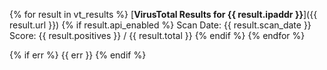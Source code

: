 {% for result in vt_results %}
[**VirusTotal Results for {{ result.ipaddr }}**]({{ result.url }})
{% if result.api_enabled %}
Scan Date: {{ result.scan_date }}
Score: {{ result.positives }} / {{ result.total }}
{% endif %}
{% endfor %}

{% if err %}
{{ err }}
{% endif %}